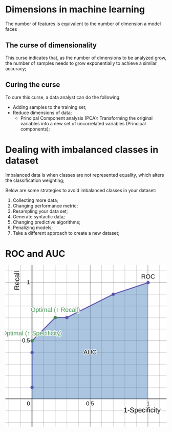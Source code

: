 # Dimensions in machine learning

The number of features is equivalent to the number of dimension a model faces

## The curse of dimensionality

This curse indicates that, as the number of dimensions to be analyzed grow, the number of samples needs to grow exponentially to achieve a similar accuracy;

## Curing the curse

To cure this curse, a data analyst can do the following:

- Adding samples to the training set;
- Reduce dimensions of data;
  - Principal Component analysis (PCA): Transforming the original variables into a new set of uncorrelated variables (Principal components);

# Dealing with imbalanced classes in dataset

Imbalanced data is when classes are not represented equality, which alters the classification weighting;

Below are some strategies to avoid imbalanced classes in your dataset:

1. Collecting more data;
2. Changing performance metric;
3. Resampling your data set;
4. Generate syntactic data;
5. Changing predictive algorithms;
6. Penalizing models;
7. Take a different approach to create a new dataset;

# ROC and AUC

![](../Math/img/ROC-AUC.svg)